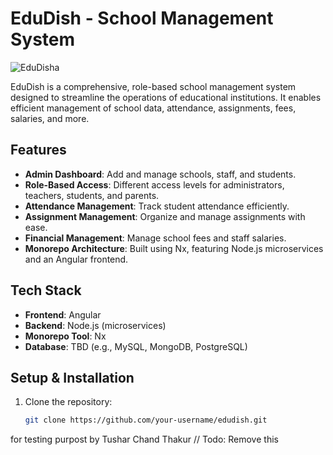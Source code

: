 # EduDish - School Management System
![EduDisha](https://github.com/user-attachments/assets/c6b3840a-52ca-47a2-a5ae-67f26dd4922c)


EduDish is a comprehensive, role-based school management system designed to streamline the operations of educational institutions. It enables efficient management of school data, attendance, assignments, fees, salaries, and more.

## Features
- **Admin Dashboard**: Add and manage schools, staff, and students.
- **Role-Based Access**: Different access levels for administrators, teachers, students, and parents.
- **Attendance Management**: Track student attendance efficiently.
- **Assignment Management**: Organize and manage assignments with ease.
- **Financial Management**: Manage school fees and staff salaries.
- **Monorepo Architecture**: Built using Nx, featuring Node.js microservices and an Angular frontend. 

## Tech Stack
- **Frontend**: Angular
- **Backend**: Node.js (microservices)
- **Monorepo Tool**: Nx
- **Database**: TBD (e.g., MySQL, MongoDB, PostgreSQL)
  
## Setup & Installation
1. Clone the repository:
   ```bash
   git clone https://github.com/your-username/edudish.git


for testing purpost by Tushar Chand Thakur    // Todo: Remove this
